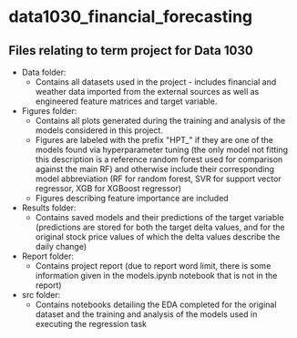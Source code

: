 # data1030_financial_forecasting
## Files relating to term project for Data 1030

- Data folder:
  - Contains all datasets used in the project - includes financial and weather data imported from the external sources as well as engineered feature matrices and target variable.
- Figures folder:
  - Contains all plots generated during the training and analysis of the models considered in this project. 
  - Figures are labeled with the prefix "HPT_" if they are one of the models found via hyperparameter tuning 
  (the only model not fitting this description is a reference random forest used for comparison against the main RF)
  and otherwise include their corresponding model abbreviation (RF for random forest, SVR for support vector regressor, XGB for XGBoost regressor)
  - Figures describing feature importance are included
- Results folder:
  - Contains saved models and their predictions of the target variable (predictions are stored for both the target delta values, and for the original stock price values of which
  the delta values describe the daily change) 
- Report folder:
  - Contains project report (due to report word limit, there is some information given in the models.ipynb notebook that is not in the report)
- src folder:
  - Contains notebooks detailing the EDA completed for the original dataset and the training and analysis of the models used in executing the regression task
  
